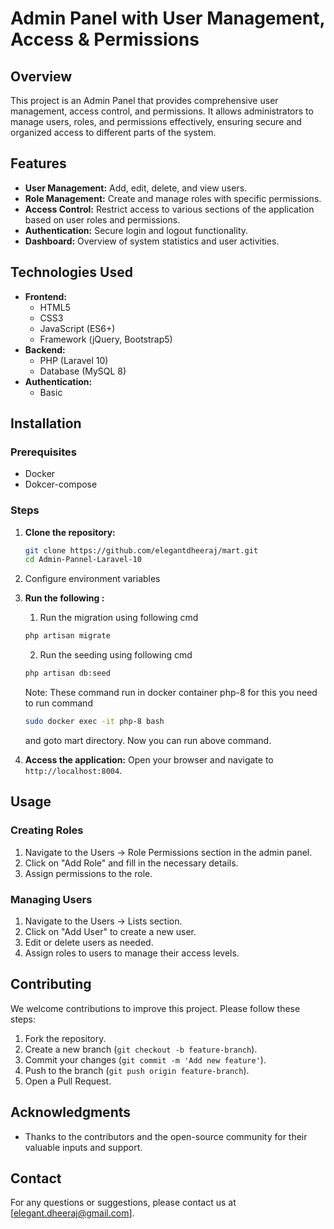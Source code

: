 # Admin Panel with User Management, Access & Permissions

## Overview
This project is an Admin Panel that provides comprehensive user management, access control, and permissions. It allows administrators to manage users, roles, and permissions effectively, ensuring secure and organized access to different parts of the system.

## Features
- **User Management:** Add, edit, delete, and view users.
- **Role Management:** Create and manage roles with specific permissions.
- **Access Control:** Restrict access to various sections of the application based on user roles and permissions.
- **Authentication:** Secure login and logout functionality.
- **Dashboard:** Overview of system statistics and user activities.

## Technologies Used
- **Frontend:**
  - HTML5
  - CSS3
  - JavaScript (ES6+)
  - Framework (jQuery, Bootstrap5)
- **Backend:**
  - PHP (Laravel 10)
  - Database (MySQL 8)
- **Authentication:**
  - Basic

## Installation

### Prerequisites
- Docker
- Dokcer-compose 

### Steps
1. **Clone the repository:**
    ```sh
    git clone https://github.com/elegantdheeraj/mart.git
    cd Admin-Pannel-Laravel-10
    ```

2. Configure environment variables

3. **Run the following :**
    1) Run the migration using following cmd
   ```sh
   php artisan migrate
   ```
    2) Run the seeding using following cmd
   ```sh
   php artisan db:seed
   ```
    Note: These command run in docker container php-8 for this you need to run command
   ```sh
   sudo docker exec -it php-8 bash
   ```
    and goto mart directory. Now you can run above command.
4. **Access the application:**
    Open your browser and navigate to `http://localhost:8004`.

## Usage

### Creating Roles
1. Navigate to the Users -> Role Permissions section in the admin panel.
2. Click on "Add Role" and fill in the necessary details.
3. Assign permissions to the role.

### Managing Users
1. Navigate to the Users -> Lists section.
2. Click on "Add User" to create a new user.
3. Edit or delete users as needed.
4. Assign roles to users to manage their access levels.


## Contributing
We welcome contributions to improve this project. Please follow these steps:
1. Fork the repository.
2. Create a new branch (`git checkout -b feature-branch`).
3. Commit your changes (`git commit -m 'Add new feature'`).
4. Push to the branch (`git push origin feature-branch`).
5. Open a Pull Request.

## Acknowledgments
- Thanks to the contributors and the open-source community for their valuable inputs and support.

## Contact
For any questions or suggestions, please contact us at [elegant.dheeraj@gmail.com].


